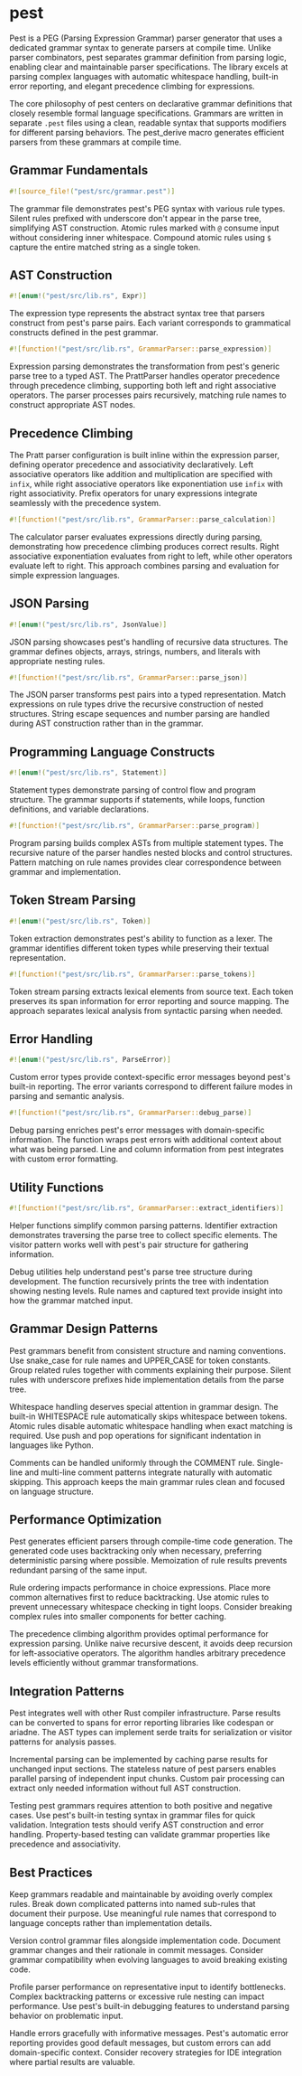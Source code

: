 # pest

Pest is a PEG (Parsing Expression Grammar) parser generator that uses a dedicated grammar syntax to generate parsers at compile time. Unlike parser combinators, pest separates grammar definition from parsing logic, enabling clear and maintainable parser specifications. The library excels at parsing complex languages with automatic whitespace handling, built-in error reporting, and elegant precedence climbing for expressions.

The core philosophy of pest centers on declarative grammar definitions that closely resemble formal language specifications. Grammars are written in separate `.pest` files using a clean, readable syntax that supports modifiers for different parsing behaviors. The pest_derive macro generates efficient parsers from these grammars at compile time.

## Grammar Fundamentals

```rust
#![source_file!("pest/src/grammar.pest")]
```

The grammar file demonstrates pest's PEG syntax with various rule types. Silent rules prefixed with underscore don't appear in the parse tree, simplifying AST construction. Atomic rules marked with `@` consume input without considering inner whitespace. Compound atomic rules using `$` capture the entire matched string as a single token.

## AST Construction

```rust
#![enum!("pest/src/lib.rs", Expr)]
```

The expression type represents the abstract syntax tree that parsers construct from pest's parse pairs. Each variant corresponds to grammatical constructs defined in the pest grammar.

```rust
#![function!("pest/src/lib.rs", GrammarParser::parse_expression)]
```

Expression parsing demonstrates the transformation from pest's generic parse tree to a typed AST. The PrattParser handles operator precedence through precedence climbing, supporting both left and right associative operators. The parser processes pairs recursively, matching rule names to construct appropriate AST nodes.

## Precedence Climbing

The Pratt parser configuration is built inline within the expression parser, defining operator precedence and associativity declaratively. Left associative operators like addition and multiplication are specified with `infix`, while right associative operators like exponentiation use `infix` with right associativity. Prefix operators for unary expressions integrate seamlessly with the precedence system.

```rust
#![function!("pest/src/lib.rs", GrammarParser::parse_calculation)]
```

The calculator parser evaluates expressions directly during parsing, demonstrating how precedence climbing produces correct results. Right associative exponentiation evaluates from right to left, while other operators evaluate left to right. This approach combines parsing and evaluation for simple expression languages.

## JSON Parsing

```rust
#![enum!("pest/src/lib.rs", JsonValue)]
```

JSON parsing showcases pest's handling of recursive data structures. The grammar defines objects, arrays, strings, numbers, and literals with appropriate nesting rules.

```rust
#![function!("pest/src/lib.rs", GrammarParser::parse_json)]
```

The JSON parser transforms pest pairs into a typed representation. Match expressions on rule types drive the recursive construction of nested structures. String escape sequences and number parsing are handled during AST construction rather than in the grammar.

## Programming Language Constructs

```rust
#![enum!("pest/src/lib.rs", Statement)]
```

Statement types demonstrate parsing of control flow and program structure. The grammar supports if statements, while loops, function definitions, and variable declarations.

```rust
#![function!("pest/src/lib.rs", GrammarParser::parse_program)]
```

Program parsing builds complex ASTs from multiple statement types. The recursive nature of the parser handles nested blocks and control structures. Pattern matching on rule names provides clear correspondence between grammar and implementation.

## Token Stream Parsing

```rust
#![enum!("pest/src/lib.rs", Token)]
```

Token extraction demonstrates pest's ability to function as a lexer. The grammar identifies different token types while preserving their textual representation.

```rust
#![function!("pest/src/lib.rs", GrammarParser::parse_tokens)]
```

Token stream parsing extracts lexical elements from source text. Each token preserves its span information for error reporting and source mapping. The approach separates lexical analysis from syntactic parsing when needed.

## Error Handling

```rust
#![enum!("pest/src/lib.rs", ParseError)]
```

Custom error types provide context-specific error messages beyond pest's built-in reporting. The error variants correspond to different failure modes in parsing and semantic analysis.

```rust
#![function!("pest/src/lib.rs", GrammarParser::debug_parse)]
```

Debug parsing enriches pest's error messages with domain-specific information. The function wraps pest errors with additional context about what was being parsed. Line and column information from pest integrates with custom error formatting.

## Utility Functions

```rust
#![function!("pest/src/lib.rs", GrammarParser::extract_identifiers)]
```

Helper functions simplify common parsing patterns. Identifier extraction demonstrates traversing the parse tree to collect specific elements. The visitor pattern works well with pest's pair structure for gathering information.

Debug utilities help understand pest's parse tree structure during development. The function recursively prints the tree with indentation showing nesting levels. Rule names and captured text provide insight into how the grammar matched input.

## Grammar Design Patterns

Pest grammars benefit from consistent structure and naming conventions. Use snake_case for rule names and UPPER_CASE for token constants. Group related rules together with comments explaining their purpose. Silent rules with underscore prefixes hide implementation details from the parse tree.

Whitespace handling deserves special attention in grammar design. The built-in WHITESPACE rule automatically skips whitespace between tokens. Atomic rules disable automatic whitespace handling when exact matching is required. Use push and pop operations for significant indentation in languages like Python.

Comments can be handled uniformly through the COMMENT rule. Single-line and multi-line comment patterns integrate naturally with automatic skipping. This approach keeps the main grammar rules clean and focused on language structure.

## Performance Optimization

Pest generates efficient parsers through compile-time code generation. The generated code uses backtracking only when necessary, preferring deterministic parsing where possible. Memoization of rule results prevents redundant parsing of the same input.

Rule ordering impacts performance in choice expressions. Place more common alternatives first to reduce backtracking. Use atomic rules to prevent unnecessary whitespace checking in tight loops. Consider breaking complex rules into smaller components for better caching.

The precedence climbing algorithm provides optimal performance for expression parsing. Unlike naive recursive descent, it avoids deep recursion for left-associative operators. The algorithm handles arbitrary precedence levels efficiently without grammar transformations.

## Integration Patterns

Pest integrates well with other Rust compiler infrastructure. Parse results can be converted to spans for error reporting libraries like codespan or ariadne. The AST types can implement serde traits for serialization or visitor patterns for analysis passes.

Incremental parsing can be implemented by caching parse results for unchanged input sections. The stateless nature of pest parsers enables parallel parsing of independent input chunks. Custom pair processing can extract only needed information without full AST construction.

Testing pest grammars requires attention to both positive and negative cases. Use pest's built-in testing syntax in grammar files for quick validation. Integration tests should verify AST construction and error handling. Property-based testing can validate grammar properties like precedence and associativity.

## Best Practices

Keep grammars readable and maintainable by avoiding overly complex rules. Break down complicated patterns into named sub-rules that document their purpose. Use meaningful rule names that correspond to language concepts rather than implementation details.

Version control grammar files alongside implementation code. Document grammar changes and their rationale in commit messages. Consider grammar compatibility when evolving languages to avoid breaking existing code.

Profile parser performance on representative input to identify bottlenecks. Complex backtracking patterns or excessive rule nesting can impact performance. Use pest's built-in debugging features to understand parsing behavior on problematic input.

Handle errors gracefully with informative messages. Pest's automatic error reporting provides good default messages, but custom errors can add domain-specific context. Consider recovery strategies for IDE integration where partial results are valuable.
